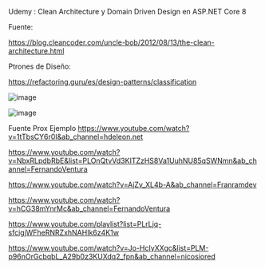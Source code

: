 Udemy : Clean Architecture y Domain Driven Design en ASP.NET Core 8

Fuente: 

https://blog.cleancoder.com/uncle-bob/2012/08/13/the-clean-architecture.html

Ptrones de Diseño: 

https://refactoring.guru/es/design-patterns/classification

![image](https://github.com/sebatucco/IntroduccionCleanArchitectureE3/assets/4566043/33991b8f-fe34-421f-b3ee-1f31e0bc3930)

![image](https://github.com/sebatucco/IntroduccionCleanArchitectureE3/assets/4566043/08c1a038-aa79-4f54-97df-a952fc73ce24)


Fuente Prox Ejemplo
https://www.youtube.com/watch?v=1tTbsCY6r0I&ab_channel=hdeleon.net

https://www.youtube.com/watch?v=NbxRLpdbRbE&list=PLOnQtvVd3KITZzHS8Va1UuhNU85qSWNmn&ab_channel=FernandoVentura

https://www.youtube.com/watch?v=AjZv_XL4b-A&ab_channel=Franramdev

https://www.youtube.com/watch?v=hCG38mYnrMc&ab_channel=FernandoVentura

https://www.youtube.com/playlist?list=PLrLjq-sfcigjWFheRNRZxhNAHIk6z4K1w

https://www.youtube.com/watch?v=Jo-HcIyXXgc&list=PLM-p96nOrGcbqbL_A29b0z3KUXdq2_fpn&ab_channel=nicosiored
